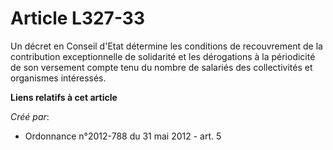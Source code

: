 # Article L327-33

Un décret en Conseil d'Etat détermine les conditions de recouvrement de la contribution exceptionnelle de solidarité et les
dérogations à la périodicité de son versement compte tenu du nombre de salariés des collectivités et organismes intéressés.

**Liens relatifs à cet article**

_Créé par_:

  - Ordonnance n°2012-788 du 31 mai 2012 - art. 5
